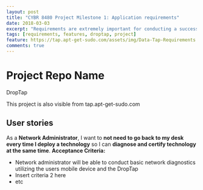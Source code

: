 ```yaml
---
layout: post
title: "CYBR 8480 Project Milestone 1: Application requirements"
date: 2018-03-03
excerpt: "Requirements are extremely important for conducting a successful project. these are the application requirements for the DropTap."
tags: [requirements, features, droptap, project]
feature: https://tap.apt-get-sudo.com/assets/img/Data-Tap-Requirements.png
comments: true
---
```


# Project Repo Name
DropTap

This project is also visible from tap.apt-get-sudo.com

## User stories
As a **Network Administrator**, I want to **not need to go back to my desk every time I deploy a technology** so I can **diagnose and certify technology at the same time**.
**Acceptance Criteria:**
* Network administrator will be able to conduct basic network diagnostics utilizing the users mobile device and the DropTap
* Insert criteria 2 here
* etc
